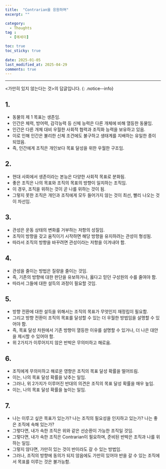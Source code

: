 ```yaml
---
title:  "Contrarian을 응원하며" 
excerpt: ""

category:
  - Thoughts
tag :
  - [에세이]

toc: true
toc_sticky: true
 
date: 2025-01-05
last_modified_at: 2025-04-29
comments: true
---
```


---

<가만히 있지 않는다는 것>의 답글입니다.
{: .notice--info}

## 1.
- 동물의 제 1 목표는 생존임.
- 인간은 체력, 방어력, 감각능력 등 신체 능력은 다른 개체에 비해 열등한 동물임.
- 인간은 다른 개체 대비 우월한 사회적 협력과 조직화 능력을 보유하고 있음.
- 이로 인해 인간은 불리한 신체 조건에도 불구하고 생태계를 지배하는 유일한 종이 되었음.
- 즉, 인간에게 조직은 개인보다 목표 달성을 위한 우월한 구조임.

## 2.
- 현대 사회에서 생존이라는 본능은 다양한 사회적 목표로 분화됨.
- 좋은 조직은 나의 목표와 조직의 목표의 방향이 일치하는 조직임.
- 이 경우, 조직을 위하는 것이 곧 나를 위하는 것이 됨.
- 그렇지 못한 조직은 개인과 조직에게 모두 들어가지 않는 것이 최선, 빨리 나오는 것이 차선임.

## 3.
- 관성은 운동 상태의 변화를 거부하는 저항의 성질임.
- 조직이 방향을 갖고 움직이기 시작하면 해당 방향을 유지하려는 관성이 형성됨.
- 따라서 조직의 방향을 바꾸려면 관성이라는 저항을 이겨내야 함.

## 4.
- 관성을 줄이는 방법은 질량을 줄이는 것임.
- 즉, 기존의 방향에 대한 판단을 유보하거나, 옳다고 믿던 구성원의 수를 줄여야 함.
- 따라서 그들에 대한 설득의 과정이 필요할 것임.

## 5.
- 방향 전환에 대한 설득을 위해서는 조직의 목표가 무엇인지 재정립이 필요함.
- 그리고 방향 전환이 조직의 목표를 달성할 수 있는 더 우월한 방법임을 설명할 수 있어야 함.
- 즉, 목표 달성 차원에서 기존 방향이 열등한 이유를 설명할 수 있거나, 더 나은 대안을 제시할 수 있어야 함.
- 위 2가지가 이루어지지 않은 반박은 무의미하고 해로움.

## 6.
- 조직에게 무의미하고 해로운 영향은 조직의 목표 달성 확률을 떨어뜨림.
- 이는, 나의 목표 달성 확률을 낮추는 일임.
- 그러나, 위 2가지가 이루어진 반대의 의견은 조직의 목표 달성 확률을 매우 높임.
- 이는, 나의 목표 달성 확률을 높이는 일임.

## 7.
- 나는 이루고 싶은 목표가 있는가? 나는 조직의 필요성을 인지하고 있는가? 나는 좋은 조직에 속해 있는가?
- 그렇다면, 내가 속한 조직은 위와 같은 선순환이 가능한 조직일 것임.
- 그렇다면, 내가 속한 조직은 Contrarian이 필요하며, 준비된 반박은 조직과 나를 위하는 일임.
- 그렇지 않다면, 가만히 있는 것이 반이라도 갈 수 있는 방법임.
- 그러나, 조직의 방향에 동의가 되지 않음에도 가만히 있어야 반을 갈 수 있는 조직에서 목표를 이루는 것은 불가능함.
